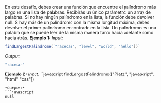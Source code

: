 En este desafío, debes crear una función que encuentre el palíndromo más largo en una lista de palabras.
Recibirás un único parámetro: un array de palabras. Si no hay ningún palíndromo en la lista, la función debe devolver null. Si hay más de un palíndromo con la misma longitud máxima, debes devolver el primer palíndromo encontrado en la lista.
Un palíndromo es una palabra que se puede leer de la misma manera tanto hacia adelante como hacia atrás.
**Ejemplo 1:**
*Input:*
```javascript
findLargestPalindrome(["racecar", "level", "world", "hello"])`
```
*Output:*
```javascript
"racecar"
```

**Ejemplo 2:**
*Input:*
``javascript
findLargestPalindrome(["Platzi", "javascript", "html", "css"])
```
*Output:*
```javascript
null
```